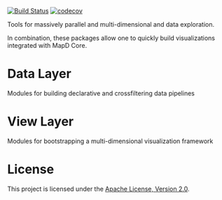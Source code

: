 [![Build Status](https://travis-ci.com/mapd/mapd-data-layer.svg?token=PevoQNBcptry9Dnrqejy&branch=master)](https://travis-ci.com/mapd/mapd-data-layer) [![codecov](https://codecov.io/gh/mapd/mapd-data-layer/branch/master/graph/badge.svg?token=J68Anjg8je)](https://codecov.io/gh/mapd/mapd-data-layer)

Tools for massively parallel and multi-dimensional and data exploration.

In combination, these packages allow one to quickly build visualizations integrated with MapD Core.

# Data Layer

Modules for building declarative and crossfiltering data pipelines

# View Layer

Modules for bootstrapping a multi-dimensional visualization framework

# License

This project is licensed under the [Apache License, Version 2.0](https://www.apache.org/licenses/LICENSE-2.0).
